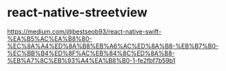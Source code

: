# react-native-streetview

https://medium.com/@bestseob93/react-native-swift-%EA%B5%AC%EA%B8%80-%EC%8A%A4%ED%8A%B8%EB%A6%AC%ED%8A%B8-%EB%B7%B0-%EC%BB%B4%ED%8F%AC%EB%84%8C%ED%8A%B8-%EB%A7%8C%EB%93%A4%EA%B8%B0-1-fe2fbf7b59b1
